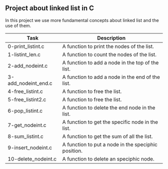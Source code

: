 ## Project about linked list in C
In this project we use more fundamental concepts
about linked list and the use of them.

| Task | Description |
|------|-------------|
| 0-print_listint.c | A function to print the nodes of the list. |
| 1-listint_len.c | A function to count the nodes of the list. |
| 2-add_nodeint.c | A function to add a node in the top of the list. |
| 3-add_nodeint_end.c | A function to add a node in the end of the list. |
| 4-free_listint.c | A function to free the list. |
| 5-free_listint2.c | A function to free the list. |
| 6-pop_listint.c | A function to delete the end node in the list. |
| 7-get_nodeint.c | A function to get the specific node in the list. |
| 8-sum_listint.c | A function to get the sum of all the list. |
| 9-insert_nodeint.c | A function to put a node in the speciphic position. |
| 10-delete_nodeint.c | A function to delete an speciphic node. |
